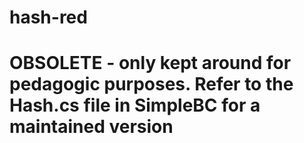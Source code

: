 # hash-red

# OBSOLETE - only kept around for pedagogic purposes. Refer to the Hash.cs file in SimpleBC for a maintained version

